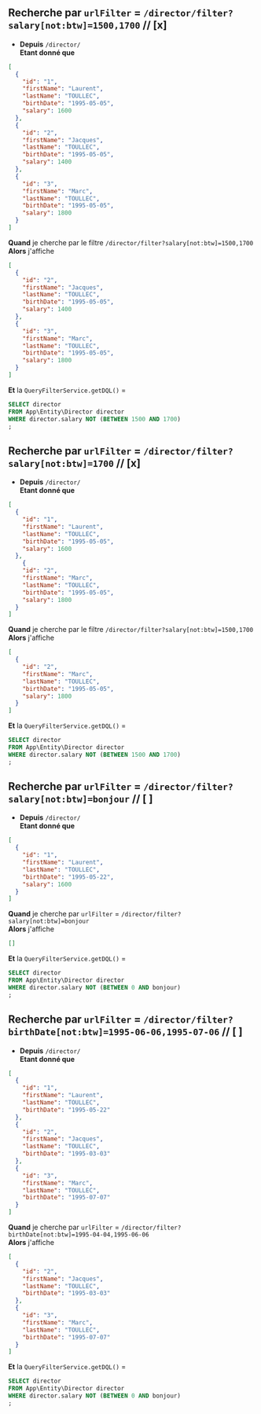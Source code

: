 ## Recherche par `urlFilter` = `/director/filter?salary[not:btw]=1500,1700` // [x]

- **Depuis** `/director/`  
  **Etant donné que**

```json
[
  {
    "id": "1",
    "firstName": "Laurent",
    "lastName": "TOULLEC",
    "birthDate": "1995-05-05",
    "salary": 1600
  },
  {
    "id": "2",
    "firstName": "Jacques",
    "lastName": "TOULLEC",
    "birthDate": "1995-05-05",
    "salary": 1400
  },
  {
    "id": "3",
    "firstName": "Marc",
    "lastName": "TOULLEC",
    "birthDate": "1995-05-05",
    "salary": 1800
  }
]
```

**Quand** je cherche par le filtre `/director/filter?salary[not:btw]=1500,1700`  
**Alors** j'affiche

```json
[
  {
    "id": "2",
    "firstName": "Jacques",
    "lastName": "TOULLEC",
    "birthDate": "1995-05-05",
    "salary": 1400
  },
  {
    "id": "3",
    "firstName": "Marc",
    "lastName": "TOULLEC",
    "birthDate": "1995-05-05",
    "salary": 1800
  }
]
```

**Et** la `QueryFilterService.getDQL()` =

```sql
SELECT director
FROM App\Entity\Director director
WHERE director.salary NOT (BETWEEN 1500 AND 1700)
;
```


## Recherche par `urlFilter` = `/director/filter?salary[not:btw]=1700` // [x]

- **Depuis** `/director/`  
  **Etant donné que**

```json
[
  {
    "id": "1",
    "firstName": "Laurent",
    "lastName": "TOULLEC",
    "birthDate": "1995-05-05",
    "salary": 1600
  },
    {
    "id": "2",
    "firstName": "Marc",
    "lastName": "TOULLEC",
    "birthDate": "1995-05-05",
    "salary": 1800
  }
]
```

**Quand** je cherche par le filtre `/director/filter?salary[not:btw]=1500,1700`  
**Alors** j'affiche

```json
[
  {
    "id": "2",
    "firstName": "Marc",
    "lastName": "TOULLEC",
    "birthDate": "1995-05-05",
    "salary": 1800
  }
]
```

**Et** la `QueryFilterService.getDQL()` =

```sql
SELECT director
FROM App\Entity\Director director
WHERE director.salary NOT (BETWEEN 1500 AND 1700)
;
```




## Recherche par `urlFilter` = `/director/filter?salary[not:btw]=bonjour` // [ ]

- **Depuis** `/director/`  
  **Etant donné que**

```json
[
  {
    "id": "1",
    "firstName": "Laurent",
    "lastName": "TOULLEC",
    "birthDate": "1995-05-22",
    "salary": 1600
  }
]
```

**Quand** je cherche par `urlFilter` = `/director/filter?salary[not:btw]=bonjour`  
**Alors** j'affiche

```json
[]
```

**Et** la `QueryFilterService.getDQL()` =

```sql
SELECT director
FROM App\Entity\Director director
WHERE director.salary NOT (BETWEEN 0 AND bonjour)
;
```

## Recherche par `urlFilter` = `/director/filter?birthDate[not:btw]=1995-06-06,1995-07-06` // [ ]

- **Depuis** `/director/`  
  **Etant donné que**

```json
[
  {
    "id": "1",
    "firstName": "Laurent",
    "lastName": "TOULLEC",
    "birthDate": "1995-05-22"
  },
  {
    "id": "2",
    "firstName": "Jacques",
    "lastName": "TOULLEC",
    "birthDate": "1995-03-03"
  },
  {
    "id": "3",
    "firstName": "Marc",
    "lastName": "TOULLEC",
    "birthDate": "1995-07-07"
  }
]
```

**Quand** je cherche par `urlFilter` = `/director/filter?birthDate[not:btw]=1995-04-04,1995-06-06`  
**Alors** j'affiche

```json
[
  {
    "id": "2",
    "firstName": "Jacques",
    "lastName": "TOULLEC",
    "birthDate": "1995-03-03"
  },
  {
    "id": "3",
    "firstName": "Marc",
    "lastName": "TOULLEC",
    "birthDate": "1995-07-07"
  }
]
```

**Et** la `QueryFilterService.getDQL()` =

```sql
SELECT director
FROM App\Entity\Director director
WHERE director.salary NOT (BETWEEN 0 AND bonjour)
;
```